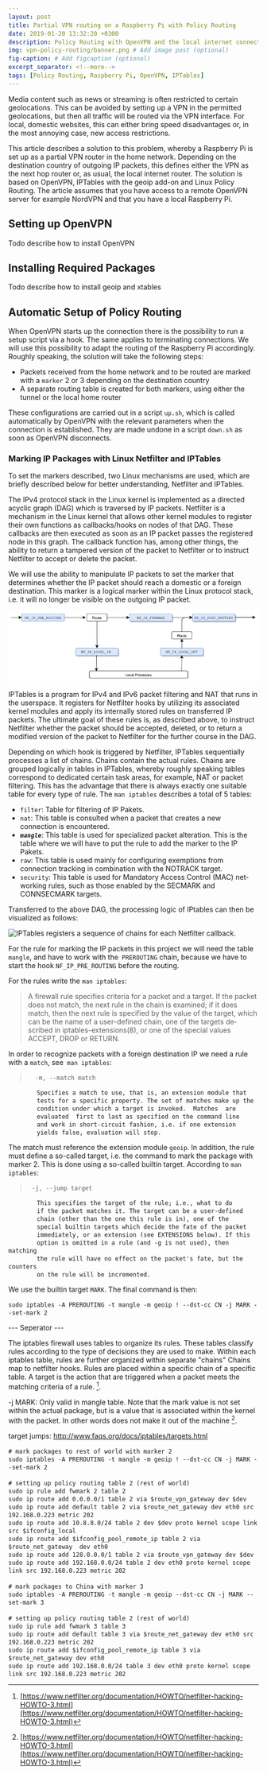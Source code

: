 ```yaml
---
layout: post
title: Partial VPN routing on a Raspberry Pi with Policy Routing 
date: 2019-01-20 13:32:20 +0300
description: Policy Routing with OpenVPN and the local internet connection based on the geo-location of targets.
img: vpn-policy-routing/banner.png # Add image post (optional)
fig-caption: # Add figcaption (optional)
excerpt_separator: <!--more-->
tags: [Policy Routing, Raspberry Pi, OpenVPN, IPTables]
---
```


Media content such as news or streaming is often restricted to certain geolocations. This can be avoided by setting up a VPN in the permitted geolocations, but then all traffic will be routed via the VPN interface. For local, domestic websites, this can either bring speed disadvantages or, in the most annoying case, new access restrictions.

This article describes a solution to this problem, whereby a Raspberry Pi is set up as a partial VPN router in the home network. Depending on the destination country of outgoing IP packets, this defines either the VPN as the next hop router or, as usual, the local internet router. The solution is based on OpenVPN, IPTables with the geoip add-on and Linux Policy Routing. The article assumes that you have access to a remote OpenVPN server for example NordVPN and that you have a local Raspberry Pi.
<!--more-->

## Setting up OpenVPN

Todo describe how to install OpenVPN

## Installing Required Packages

Todo describe how to install geoip and xtables

## Automatic Setup of Policy Routing

When OpenVPN starts up the connection there is the possibility to run a setup script via a hook. The same applies to terminating connections. We will use this possibility to adapt the routing of the Raspberry Pi accordingly. Roughly speaking, the solution will take the following steps:

- Packets received from the home network and to be routed are marked with a `marker` 2 or 3 depending on the destination country
- A separate routing table is created for both markers, using either the tunnel or the local home router

These configurations are carried out in a script `up.sh`, which is called automatically by OpenVPN with the relevant parameters when the connection is established. They are made undone in a script `down.sh` as soon as OpenVPN disconnects.

### Marking IP Packages with Linux Netfilter and IPTables

To set the markers described, two Linux mechanisms are used, which are briefly described below for better understanding, Netfilter and IPTables.

The IPv4 protocol stack in the Linux kernel is implemented as a directed acyclic graph (DAG) which is traversed by IP packets. Netfilter is a mechanism in the Linux kernel that allows other kernel modules to register their own functions as callbacks/hooks on nodes of that DAG. These callbacks are then executed as soon as an IP packet passes the registered node in this graph. The callback function has, among other things, the ability to return a tampered version of the packet to Netfilter or to instruct Netfilter to accept or delete the packet.

We will use the ability to manipulate IP packets to set the marker that determines whether the IP packet should reach a domestic or a foreign destination. This marker is a logical marker within the Linux protocol stack, i.e. it will no longer be visible on the outgoing IP packet.

![The simplified IPv4 traversal diagram with Netfilter hooks in blue boxes [1].](assets/img/vpn-policy-router/ip-stack-dag.png)

IPTables is a program for IPv4 and IPv6 packet filtering and NAT that runs in the userspace. It registers for Netfilter hooks by utilizing its associated kernel modules and apply its internally stored rules on transferred IP packets. The ultimate goal of these rules is, as described above, to instruct Netfilter whether the packet should be accepted, deleted, or to return a modified version of the packet to Netfilter for the further course in the DAG.

Depending on which hook is triggered by Netfilter, IPTables sequentially processes a list of chains. Chains contain the actual rules. Chains are grouped logically in tables in IPTables, whereby roughly speaking tables correspond to dedicated certain task areas, for example, NAT or packet filtering. This has the advantage that there is always exactly one suitable table for every type of rule. The `man iptables` describes a total of 5 tables:

- `filter`: Table for filtering of IP Pakets.
- `nat`: This table is consulted when a packet  that  creates  a  new connection  is  encountered. 
- ***`mangle`***: This table is used for specialized packet alteration. This is the table where we will have to put the rule to add the marker to the IP Pakets.
- `raw`: This  table  is  used mainly for configuring exemptions from connection tracking in combination with the NOTRACK  target.
- `security`: This  table  is used for Mandatory Access Control (MAC) net‐working rules, such as those enabled  by  the SECMARK and CONNSECMARK  targets.

Transferred to the above DAG, the processing logic of IPtables can then be visualized as follows:

![IPTables registers a sequence of chains for each Netfilter callback.](assets/img/vpn-policy-router/iptables-chains.png)

For the rule for marking the IP packets in this project we will need the table `mangle`, and have to work with the` PREROUTING` chain, because we have to start the hook `NF_IP_PRE_ROUTING` before the routing.

For the rules write the `man iptables`:

>    A firewall rule specifies criteria for a packet and a target. If  the
   	  packet  does  not  match, the next rule in the chain is examined; if it
   	  does match, then the next rule is specified by the value of the target,
    which  can  be the name of a user-defined chain, one of the targets de‐
   	  scribed in iptables-extensions(8), or one of the special values ACCEPT,
	 DROP or RETURN. 

In order to recognize packets with a foreign destination IP we need a rule with a `match`, see` man iptables`:

>    	-m, --match match
			Specifies a match to use, that is, an extension module that 
			tests for a specific property. The set of matches make up the
			condition under which a target is invoked.  Matches  are 
			evaluated  first to last as specified on the command line
			and work in short-circuit fashion, i.e. if one extension
			yields false, evaluation will stop.

The match must reference the extension module `geoip`. In addition, the rule must define a so-called target, i.e. the command to mark the package with marker 2. This is done using a so-called builtin target. According to `man iptables`:

>      -j, --jump target
			This specifies the target of the rule; i.e., what to do
			if the packet matches it. The target can be a user-defined
			chain (other than the one this rule is in), one of the 
			special builtin targets which decide the fate of the packet
			immediately, or an extension (see EXTENSIONS below). If this
			option is omitted in a rule (and -g is not used), then matching
			the rule will have no effect on the packet's fate, but the counters
			on the rule will be incremented.

We use the builtin target `MARK`. The final command is then:

~~~shell
sudo iptables -A PREROUTING -t mangle -m geoip ! --dst-cc CN -j MARK --set-mark 2
~~~


[^1]: [https://www.netfilter.org/documentation/HOWTO/netfilter-hacking-HOWTO-3.html](https://www.netfilter.org/documentation/HOWTO/netfilter-hacking-HOWTO-3.html)

[^2]: [https://www.netfilter.org/documentation/HOWTO/netfilter-hacking-HOWTO-4.html#ss4.1] (https://www.netfilter.org/documentation/HOWTO/netfilter-hacking-HOWTO-4.html#ss4.1)



 --- Seperator ---


[^5]: https://www.digitalocean.com/community/tutorials/a-deep-dive-into-iptables-and-netfilter-architecture





[^2]: https://www.netfilter.org/documentation/HOWTO/netfilter-hacking-HOWTO-3.html

The iptables firewall uses tables to organize its rules. These tables classify rules according to the type of decisions they are used to make. Within each iptables table, rules are further organized within separate "chains"
Chains map to netfilter hooks. Rules are placed within a specific chain of a specific table. A target is the action that are triggered when a packet meets the matching criteria of a rule. [^1].

-j MARK: Only valid in mangle table. Note that the mark value is not set within the actual package, but is a value that is associated within the kernel with the packet. In other words does not make it out of the machine [^1].

target jumps: http://www.faqs.org/docs/iptables/targets.html

[^1]: https://gist.github.com/mcastelino/c38e71eb0809d1427a6650d843c42ac2

```shell
# mark packages to rest of world with marker 2
sudo iptables -A PREROUTING -t mangle -m geoip ! --dst-cc CN -j MARK --set-mark 2

# setting up policy routing table 2 (rest of world)
sudo ip rule add fwmark 2 table 2
sudo ip route add 0.0.0.0/1 table 2 via $route_vpn_gateway dev $dev
sudo ip route add default table 2 via $route_net_gateway dev eth0 src 192.168.0.223 metric 202
sudo ip route add 10.8.8.0/24 table 2 dev $dev proto kernel scope link src $ifconfig_local
sudo ip route add $ifconfig_pool_remote_ip table 2 via $route_net_gateway  dev eth0
sudo ip route add 128.0.0.0/1 table 2 via $route_vpn_gateway dev $dev
sudo ip route add 192.168.0.0/24 table 2 dev eth0 proto kernel scope link src 192.168.0.223 metric 202

# mark packages to China with marker 3
sudo iptables -A PREROUTING -t mangle -m geoip --dst-cc CN -j MARK --set-mark 3

# setting up policy routing table 2 (rest of world)
sudo ip rule add fwmark 3 table 3
sudo ip route add default table 3 via $route_net_gateway dev eth0 src 192.168.0.223 metric 202
sudo ip route add $ifconfig_pool_remote_ip table 3 via $route_net_gateway dev eth0
sudo ip route add 192.168.0.0/24 table 3 dev eth0 proto kernel scope link src 192.168.0.223 metric 202
```

[^3]: Manpage of IPTables